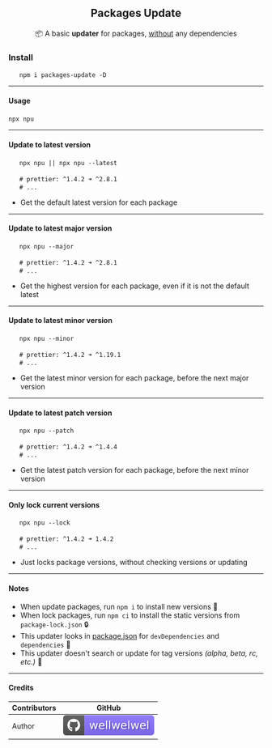 <h2 align="center">Packages Update</h2>
<p align="center">📦 A basic <b>updater</b> for packages, <ins>without</ins> any dependencies</p>

### Install

```shell
   npm i packages-update -D
```

<hr />

#### Usage

`npx npu`

<hr />

#### Update to <b>latest</b> version

```shell
   npx npu || npx npu --latest

   # prettier: ^1.4.2 ➜ ^2.8.1
   # ...
```

-  Get the default latest version for each package

<hr />

#### Update to latest <b>major</b> version

```shell
   npx npu --major

   # prettier: ^1.4.2 ➜ ^2.8.1
   # ...
```

-  Get the highest version for each package, even if it is not the default latest

<hr />

#### Update to latest <b>minor</b> version

```shell
   npx npu --minor

   # prettier: ^1.4.2 ➜ ^1.19.1
   # ...
```

-  Get the latest minor version for each package, before the next major version

<hr />

#### Update to latest <b>patch</b> version

```shell
   npx npu --patch

   # prettier: ^1.4.2 ➜ ^1.4.4
   # ...
```

-  Get the latest patch version for each package, before the next minor version

<hr />

#### Only <b>lock current</b> versions

```shell
   npx npu --lock

   # prettier: ^1.4.2 ➜ 1.4.2
   # ...
```

-  Just locks package versions, without checking versions or updating

<hr />

#### Notes

-  When update packages, run `npm i` to install new versions 🚀
-  When lock packages, run `npm ci` to install the static versions from `package-lock.json` 🔒
-  This updater looks in <ins>package.json</ins> for `devDependencies` and `dependencies` 🔎
-  This updater doesn't search or update for tag versions _(alpha, beta, rc, etc.)_ 👾

<hr />

#### Credits

| Contributors | GitHub                                                                             |
| ------------ | ---------------------------------------------------------------------------------- |
| Author       | [![wellwelwel](./.github/assets/readme/author.svg)](https://github.com/wellwelwel) |
